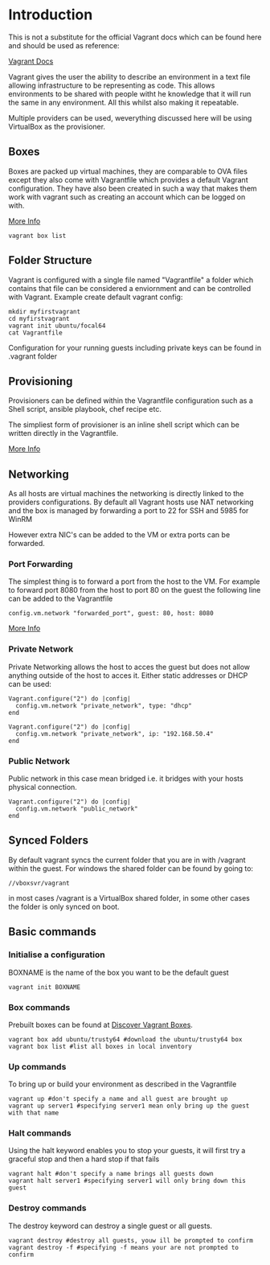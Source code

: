 # Introduction
This is not a substitute for the official Vagrant docs which can be found here and should be used as reference:

[Vagrant Docs](https://www.vagrantup.com/docs)

Vagrant gives the user the ability to describe an environment in a text file allowing infrastructure to be representing as code. 
This allows environments to be shared with people witht he knowledge that it will run the same in any environment.
All this whilst also making it repeatable.

Multiple providers can be used, weverything discussed here will be using VirtualBox as the provisioner.

## Boxes
Boxes are packed up virtual machines, they are comparable to OVA files except they also come with Vagrantfile which provides a default Vagrant configuration.
They have also been created in such a way that makes them work with vagrant such as creating an account which can be logged on with.

[More Info](https://www.vagrantup.com/docs/boxes)

```
vagrant box list
```

## Folder Structure
Vagrant is configured with a single file named "Vagrantfile" a folder which contains that file can be considered a enviornment and can be controlled with Vagrant.
Example create default vagrant config:

```
mkdir myfirstvagrant
cd myfirstvagrant
vagrant init ubuntu/focal64
cat Vagrantfile 
```

Configuration for your running guests including private keys can be found in .vagrant folder

## Provisioning
Provisioners can be defined within the Vagrantfile configuration such as a Shell script, ansible playbook, chef recipe etc.

The simpliest form of provisioner is an inline shell script which can be written directly in the Vagrantfile.

[More Info](https://www.vagrantup.com/docs/provisioning)

## Networking
As all hosts are virtual machines the networking is directly linked to the providers configurations.
By default all Vagrant hosts use NAT networking and the box is managed by forwarding a port to 22 for SSH and 5985 for WinRM

However extra NIC's can be added to the VM or extra ports can be forwarded. 

### Port Forwarding
The simplest thing is to forward a port from the host to the VM.
For example to forward port 8080 from the host to port 80 on the guest the following line can be added to the Vagrantfile

```
config.vm.network "forwarded_port", guest: 80, host: 8080
```

[More Info](https://www.vagrantup.com/docs/networking/forwarded_ports)

### Private Network
Private Networking allows the host to acces the guest but does not allow anything outside of the host to acces it.
Either static addresses or DHCP can be used:

```
Vagrant.configure("2") do |config|
  config.vm.network "private_network", type: "dhcp"
end
```

```
Vagrant.configure("2") do |config|
  config.vm.network "private_network", ip: "192.168.50.4"
end
```

### Public Network
Public network in this case mean bridged i.e. it bridges with your hosts physical connection.

```
Vagrant.configure("2") do |config|
  config.vm.network "public_network"
end
```

## Synced Folders
By default vagrant syncs the current folder that you are in with /vagrant within the guest.
For windows the shared folder can be found by going to:

```
//vboxsvr/vagrant
```

in most cases /vagrant is a VirtualBox shared folder, in some other cases the folder is only synced on boot.

## Basic commands
### Initialise a configuration
BOXNAME is the name of the box you want to be the default guest
```
vagrant init BOXNAME
```

### Box commands
Prebuilt boxes can be found at [Discover Vagrant Boxes](https://app.vagrantup.com/boxes/search).
```
vagrant box add ubuntu/trusty64 #download the ubuntu/trusty64 box
vagrant box list #list all boxes in local inventory
```

### Up commands
To bring up or build your environment as described in the Vagrantfile

```
vagrant up #don't specify a name and all guest are brought up
vagrant up server1 #specifying server1 mean only bring up the guest with that name
```

### Halt commands
Using the halt keyword enables you to stop your guests, it will first try a graceful stop and then a hard stop if that fails

```
vagrant halt #don't specify a name brings all guests down
vagrant halt server1 #specifying server1 will only bring down this guest
```

### Destroy commands
The destroy keyword can destroy a single guest or all guests.

```
vagrant destroy #destroy all guests, youw ill be prompted to confirm
vagrant destroy -f #specifying -f means your are not prompted to confirm
```
